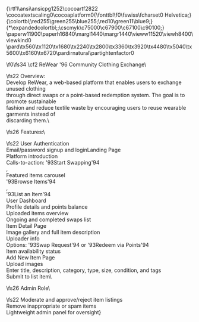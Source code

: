 {\rtf1\ansi\ansicpg1252\cocoartf2822
\cocoatextscaling0\cocoaplatform0{\fonttbl\f0\fswiss\fcharset0 Helvetica;}
{\colortbl;\red255\green255\blue255;\red10\green11\blue9;}
{\*\expandedcolortbl;;\cscmyk\c75000\c67900\c67100\c90100;}
\paperw11900\paperh16840\margl1440\margr1440\vieww11520\viewh8400\viewkind0
\pard\tx560\tx1120\tx1680\tx2240\tx2800\tx3360\tx3920\tx4480\tx5040\tx5600\tx6160\tx6720\pardirnatural\partightenfactor0

\f0\fs34 \cf2 ReWear \'96 Community Clothing Exchange\

\fs22 Overview:\
Develop ReWear, a web-based platform that enables users to exchange unused clothing\
through direct swaps or a point-based redemption system. The goal is to promote sustainable\
fashion and reduce textile waste by encouraging users to reuse wearable garments instead of\
discarding them.\

\fs26 Features:\

\fs22 User Authentication\
Email/password signup and loginLanding Page\
Platform introduction\
Calls-to-action: \'93Start Swapping\'94\
,\
Featured items carousel\
\'93Browse Items\'94\
,\
\'93List an Item\'94\
User Dashboard\
Profile details and points balance\
Uploaded items overview\
Ongoing and completed swaps list\
Item Detail Page\
Image gallery and full item description\
Uploader info\
Options: \'93Swap Request\'94 or \'93Redeem via Points\'94\
Item availability status\
Add New Item Page\
Upload images\
Enter title, description, category, type, size, condition, and tags\
Submit to list item\

\fs26 Admin Role\

\fs22 Moderate and approve/reject item listings\
Remove inappropriate or spam items\
Lightweight admin panel for oversight}